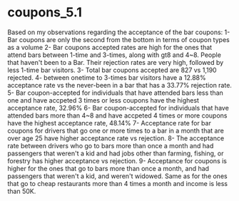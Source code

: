 # coupons_5.1
Based on my observations regarding the acceptance of the bar coupons:
1- Bar coupons are only the second from the bottom in terms of coupon types as a volume
2- Bar coupons accepted rates are high for the ones that attend bars between 1-time and 3-times, along with gt8 and 4~8. People that haven't been to a Bar. Their rejection rates are very high, followed by less 1-time bar visitors.
3- Total bar coupons accepted are 827 vs 1,190 rejected.
4- between onetime to 3-times bar visitors have a 12.88% acceptance rate vs the never-been in a bar that has a 33.77% rejection rate.
5- Bar coupon-accepted for individuals that have attended bars less than one and have accpeted 3 times or less coupons have the highest acceptance rate, 32.96%
6- Bar coupon-accepted for individuals that have attended bars more than 4~8 and have accpeted 4 times or more coupons have the highest acceptance rate, 48.14% 
7- Acceptance rate for bar coupons for drivers that go one or more times to a bar in a month that are over age 25 have higher acceptance rate vs rejection.
8- The acceptance rate between drivers who go to bars more than once a month and had passengers that weren't a kid and had jobs other than farming, fishing, or forestry has higher acceptance vs rejection.
9- Acceptance for coupons is higher for the ones that go to bars more than once a month, and had passengers that weren't a kid, and weren't widowed. Same as for the ones that go to cheap restaurants more than 4 times a month and income is less than 50K.
